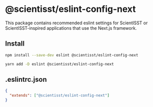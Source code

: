 # @scientisst/eslint-config-next
This package contains recommended eslint settings for ScientISST or ScientISST-inspired applications that use the Next.js framework.

## Install

```bash
npm install --save-dev eslint @scientisst/eslint-config-next
```

```bash
yarn add -D eslint @scientisst/eslint-config-next
```

## .eslintrc.json

```json
{
  "extends": ["@scientisst/eslint-config-next"]
}
```


